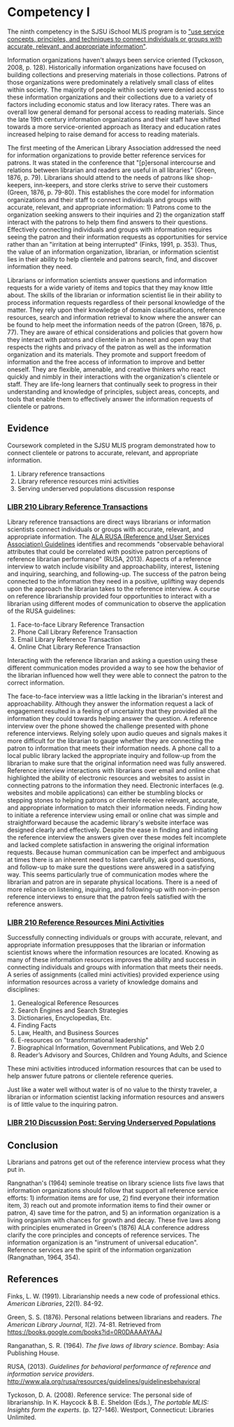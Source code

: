 # Competency I

The ninth competency in the SJSU iSchool MLIS program is to ["use service concepts, principles, and techniques to connect individuals or groups with accurate, relevant, and appropriate information"](http://ischool.sjsu.edu/current-students/courses/core-competencies).

Information organizations haven't always been service oriented (Tyckoson, 2008, p. 128). Historically information organizations have focused on building collections and preserving materials in those collections. Patrons of those organizations were predominately a relatively small class of elites within society. The majority of people within society were denied access to these information organizations and their collections due to a variety of factors including economic status and low literacy rates. There was an overall low general demand for personal access to reading materials. Since the late 19th century information organizations and their staff have shifted towards a more service-oriented approach as literacy and education rates increased helping to raise demand for access to reading materials. 

The first meeting of the American Library Association addressed the need for information organizations to provide better reference services for patrons. It was stated in the conference that "[p]ersonal intercourse and relations between librarian and readers are useful in all libraries" (Green, 1876, p. 79). Librarians should attend to the needs of patrons like shop-keepers, inn-keepers, and store clerks strive to serve their customers (Green, 1876, p. 79-80). This establishes the core model for information organizations and their staff to connect individuals and groups with accurate, relevant, and appropriate information: 1) Patrons come to the organization seeking answers to their inquiries and 2) the organization staff interact with the patrons to help them find answers to their questions. Effectively connecting individuals and groups with information requires seeing the patron and their information requests as opportunities for service rather than an "irritation at being interrupted" (Finks, 1991, p. 353). Thus, the value of an information organization, librarian, or information scientist lies in their ability to help clientele and patrons search, find, and discover information they need. 

Librarians or information scientists answer questions and information requests for a wide variety of items and topics that they may know little about. The skills of the librarian or information scientist lie in their ability to process information requests regardless of their personal knowledge of the matter. They rely upon their knowledge of domain classifications, reference resources, search and information retrieval to know where the answer can be found to help meet the information needs of the patron (Green, 1876, p. 77). They are aware of ethical considerations and policies that govern how they interact with patrons and clientele in an honest and open way that respects the rights and privacy of the patron as well as the information organization and its materials. They promote and support freedom of information and the free access of information to improve and better oneself. They are flexible, amenable, and creative thinkers who react quickly and nimbly in their interactions with the organization's clientele or staff. They are life-long learners that continually seek to progress in their understanding and knowledge of principles, subject areas, concepts, and tools that enable them to effectively answer the information requests of clientele or patrons.

## Evidence

Coursework completed in the SJSU MLIS program demonstrated how to connect clientele or patrons to accurate, relevant, and appropriate information.  

1. Library reference transactions
2. Library reference resources mini activities
3. Serving underserved populations discussion response

### [LIBR 210 Library Reference Transactions]()

Library reference transactions are direct ways librarians or information scientists connect individuals or groups with accurate, relevant, and appropriate information. The [ALA RUSA (Reference and User Services Association) Guidelines](http://www.ala.org/rusa/resources/guidelines/guidelinesbehavioral) identifies and recommends "observable behavioral attributes that could be correlated with positive patron perceptions of reference librarian performance" (RUSA, 2013). Aspects of a reference interview to watch include visibility and approachability, interest, listening and inquiring, searching, and following-up. The success of the patron being connected to the information they need in a positive, uplifting way depends upon the approach the librarian takes to the reference interview. A course on reference librarianship provided four opportunities to interact with a librarian using different modes of communication to observe the application of the RUSA guidelines:

1. Face-to-face Library Reference Transaction
2. Phone Call Library Reference Transaction
3. Email Library Reference Transaction
4. Online Chat Library Reference Transaction

Interacting with the reference librarian and asking a question using these different communication modes provided a way to see how the behavior of the librarian influenced how well they were able to connect the patron to the correct information. 

The face-to-face interview was a little lacking in the librarian's interest and approachability. Although they answer the information request a lack of engagement resulted in a feeling of uncertainty that they provided all the information they could towards helping answer the question. A reference interview over the phone showed the challenge presented with phone reference interviews. Relying solely upon audio queues and signals makes it more difficult for the librarian to gauge whether they are connecting the patron to information that meets their information needs. A phone call to a local public library lacked the appropriate inquiry and follow-up from the librarian to make sure that the original information need was fully answered. Reference interview interactions with librarians over email and online chat highlighted the ability of electronic resources and websites to assist in connecting patrons to the information they need. Electronic interfaces (e.g. websites and mobile applications) can either be stumbling blocks or stepping stones to helping patrons or clientele receive relevant, accurate, and appropriate information to match their information needs. Finding how to initiate a reference interview using email or online chat was simple and straightforward because the academic library's website interface was designed clearly and effectively. Despite the ease in finding and initiating the reference interview the answers given over these modes felt incomplete and lacked complete satisfaction in answering the original information requests. Because human communication can be imperfect and ambiguous at times there is an inherent need to listen carefully, ask good questions, and follow-up to make sure the questions were answered in a satisfying way. This seems particularly true of communication modes where the librarian and patron are in separate physical locations. There is a need of more reliance on listening, inquiring, and following-up with non-in-person reference interviews to ensure that the patron feels satisfied with the reference answers. 

### [LIBR 210 Reference Resources Mini Activities]()

Successfully connecting individuals or groups with accurate, relevant, and appropriate information presupposes that the librarian or information scientist knows where the information resources are located. Knowing as many of these information resources improves the ability and success in connecting individuals and groups with information that meets their needs. A series of assignments (called mini activities) provided experience using information resources across a variety of knowledge domains and disciplines: 

1. Genealogical Reference Resources
2. Search Engines and Search Strategies
3. Dictionaries, Encyclopedias, Etc. 
4. Finding Facts
5. Law, Health, and Business Sources
6. E-resources on "transformational leadership"
7. Biographical Information, Government Publications, and Web 2.0
8. Reader’s Advisory and Sources, Children and Young Adults, and Science

These mini activities introduced information resources that can be used to help answer future patrons or clientele reference queries. 

Just like a water well without water is of no value to the thirsty traveler, a librarian or information scientist lacking information resources and answers is of little value to the inquiring patron. 

### [LIBR 210 Discussion Post: Serving Underserved Populations]()

## Conclusion

Librarians and patrons get out of the reference interview process what they put in. 

Rangnathan's (1964) seminole treatise on library science lists five laws that information organizations should follow that support all reference service efforts: 1) information items are for use, 2) find everyone their information item, 3) reach out and promote information items to find their owner or patron, 4) save time for the patron, and 5) an information organization is a living organism with chances for growth and decay. These five laws along with principles enumerated in Green's (1876) ALA conference address clarify the core principles and concepts of reference services. The information organization is an "instrument of universal education". Reference services are the spirit of the information organization (Rangnathan, 1964, 354). 

## References

Finks, L. W. (1991). Librarianship needs a new code of professional ethics. *American Libraries*, 22(1). 84-92.

Green, S. S. (1876). Personal relations between librarians and readers. *The American Library Journal*, *1*(2). 74-81. Retrieved from <https://books.google.com/books?id=0R0DAAAAYAAJ>

Ranganathan, S. R. (1964). *The five laws of library science*. Bombay: Asia Publishing House. 

RUSA, (2013). *Guidelines for behavioral performance of reference and information service providers*. <http://www.ala.org/rusa/resources/guidelines/guidelinesbehavioral>

Tyckoson, D. A. (2008). Reference service: The personal side of librarianship. In K. Haycock & B. E. Sheldon (Eds.), *The portable MLIS: Insights form the experts*. (p. 127-146). Westport, Connecticut: Libraries Unlimited.
